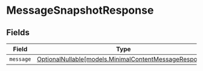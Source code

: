 # MessageSnapshotResponse


## Fields

| Field                                                                                                | Type                                                                                                 | Required                                                                                             | Description                                                                                          |
| ---------------------------------------------------------------------------------------------------- | ---------------------------------------------------------------------------------------------------- | ---------------------------------------------------------------------------------------------------- | ---------------------------------------------------------------------------------------------------- |
| `message`                                                                                            | [OptionalNullable[models.MinimalContentMessageResponse]](../models/minimalcontentmessageresponse.md) | :heavy_minus_sign:                                                                                   | N/A                                                                                                  |